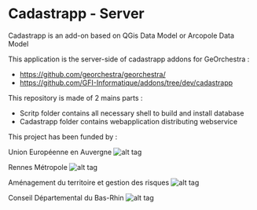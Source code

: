 Cadastrapp - Server 
================ 

Cadastrapp is an add-on based on QGis Data Model or Arcopole Data Model

This application is the server-side of cadastrapp addons for GeOrchestra :
 - https://github.com/georchestra/georchestra/
 - https://github.com/GFI-Informatique/addons/tree/dev/cadastrapp
	
This repository is made of 2 mains parts : 
- Scritp folder contains all necessary shell to build and install database
- Cadastrapp folder contains webapplication distributing webservice



This project has been funded by : 

Union Européenne en Auvergne
![alt tag](https://cloud.githubusercontent.com/assets/3421760/14113246/5e8bdf2c-f5d2-11e5-86a1-638b191194d3.png)

Rennes Métropole
![alt tag](https://cloud.githubusercontent.com/assets/6370443/13951133/407ee162-f02f-11e5-8c70-a7b6cff7ba43.jpg)

Aménagement du territoire et gestion des risques
![alt tag](https://cloud.githubusercontent.com/assets/11499415/14116676/41fbce6c-f5e1-11e5-8863-2b1f4cd19034.jpg)

Conseil Départemental du Bas-Rhin
![alt tag](https://cloud.githubusercontent.com/assets/5012040/13945329/ac9a6786-f00c-11e5-8acc-b21705db585b.png)



